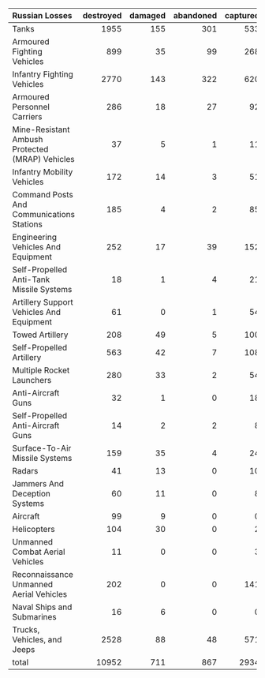 | Russian Losses                                   |   destroyed |   damaged |   abandoned |   captured |   total |
|:-------------------------------------------------|------------:|----------:|------------:|-----------:|--------:|
| Tanks                                            |        1955 |       155 |         301 |        533 |    2944 |
| Armoured Fighting Vehicles                       |         899 |        35 |          99 |        268 |    1301 |
| Infantry Fighting Vehicles                       |        2770 |       143 |         322 |        620 |    3855 |
| Armoured Personnel Carriers                      |         286 |        18 |          27 |         92 |     423 |
| Mine-Resistant Ambush Protected  (MRAP) Vehicles |          37 |         5 |           1 |         11 |      54 |
| Infantry Mobility Vehicles                       |         172 |        14 |           3 |         51 |     240 |
| Command Posts And Communications Stations        |         185 |         4 |           2 |         85 |     276 |
| Engineering Vehicles And Equipment               |         252 |        17 |          39 |        152 |     460 |
| Self-Propelled Anti-Tank Missile Systems         |          18 |         1 |           4 |         21 |      44 |
| Artillery Support Vehicles And Equipment         |          61 |         0 |           1 |         54 |     116 |
| Towed Artillery                                  |         208 |        49 |           5 |        100 |     362 |
| Self-Propelled Artillery                         |         563 |        42 |           7 |        108 |     720 |
| Multiple Rocket Launchers                        |         280 |        33 |           2 |         54 |     369 |
| Anti-Aircraft Guns                               |          32 |         1 |           0 |         18 |      51 |
| Self-Propelled Anti-Aircraft Guns                |          14 |         2 |           2 |          8 |      26 |
| Surface-To-Air Missile Systems                   |         159 |        35 |           4 |         24 |     222 |
| Radars                                           |          41 |        13 |           0 |         10 |      64 |
| Jammers And Deception Systems                    |          60 |        11 |           0 |          8 |      79 |
| Aircraft                                         |          99 |         9 |           0 |          0 |     108 |
| Helicopters                                      |         104 |        30 |           0 |          2 |     136 |
| Unmanned Combat Aerial Vehicles                  |          11 |         0 |           0 |          3 |      14 |
| Reconnaissance Unmanned Aerial Vehicles          |         202 |         0 |           0 |        141 |     343 |
| Naval Ships and Submarines                       |          16 |         6 |           0 |          0 |      22 |
| Trucks, Vehicles, and Jeeps                      |        2528 |        88 |          48 |        571 |    3235 |
| total                                            |       10952 |       711 |         867 |       2934 |   15464 |